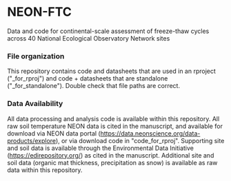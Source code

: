 # NEON-FTC
Data and code for continental-scale assessment of freeze-thaw cycles across 40 National Ecological Observatory Network sites

### File organization
This repository contains code and datasheets that are used in an rproject ("_for_rproj") and code + datasheets that are standalone ("_for_standalone"). Double check that file paths are correct. 

### Data Availability
All data processing and analysis code is available within this repository. All raw soil temperature NEON data is cited in the manuscript, and available for download via NEON data portal (https://data.neonscience.org/data-products/explore), or via download code in "code_for_rproj". Supporting site and soil data is available through the Environmental Data Initiative (https://edirepository.org/) as cited in the manuscript. Additional site and soil data (organic mat thickness, precipitation as snow) is available as raw data within this repository.
